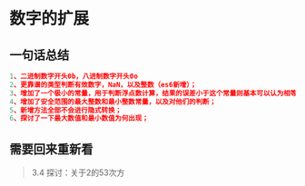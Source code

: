 # 数字的扩展

## 一句话总结

````    JavaScript
1、二进制数字开头0b，八进制数字开头0o
2、更靠谱的类型判断有效数字，NaN，以及整数（es6新增）；
3、增加了一个极小的常量，用于判断浮点数计算，结果的误差小于这个常量则基本可以认为相等；
4、增加了安全范围的最大整数和最小整数常量，以及对他们的判断；
5、新增方法全部不会进行隐式转换；
6、探讨了一下最大数值和最小数值为何出现；
````

## 需要回来重新看
> 3.4 探讨：关于2的53次方
